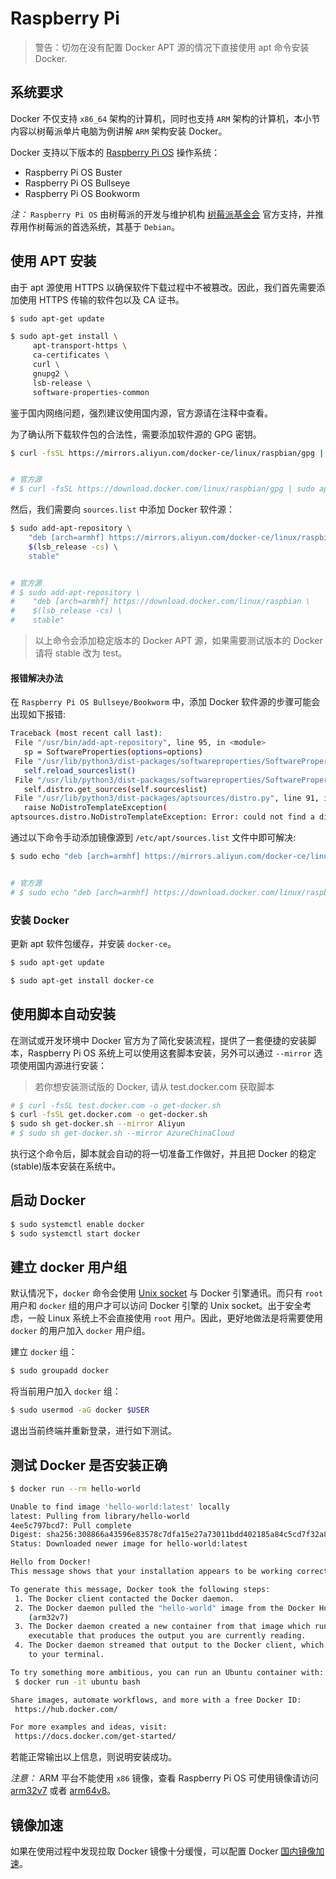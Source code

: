 # Raspberry Pi

> 警告：切勿在没有配置 Docker APT 源的情况下直接使用 apt 命令安装 Docker.

## 系统要求

Docker 不仅支持 `x86_64` 架构的计算机，同时也支持 `ARM` 架构的计算机，本小节内容以树莓派单片电脑为例讲解 `ARM` 架构安装 Docker。

Docker 支持以下版本的 [Raspberry Pi OS](https://www.raspberrypi.org/software/operating-systems/) 操作系统：

* Raspberry Pi OS Buster
* Raspberry Pi OS Bullseye
* Raspberry Pi OS Bookworm

_注：_ `Raspberry Pi OS` 由树莓派的开发与维护机构 [树莓派基金会](https://www.raspberrypi.org/) 官方支持，并推荐用作树莓派的首选系统，其基于 `Debian`。

## 使用 APT 安装

由于 apt 源使用 HTTPS 以确保软件下载过程中不被篡改。因此，我们首先需要添加使用 HTTPS 传输的软件包以及 CA 证书。

```bash
$ sudo apt-get update

$ sudo apt-get install \
     apt-transport-https \
     ca-certificates \
     curl \
     gnupg2 \
     lsb-release \
     software-properties-common
```

鉴于国内网络问题，强烈建议使用国内源，官方源请在注释中查看。

为了确认所下载软件包的合法性，需要添加软件源的 GPG 密钥。

```bash
$ curl -fsSL https://mirrors.aliyun.com/docker-ce/linux/raspbian/gpg | sudo apt-key add -


# 官方源
# $ curl -fsSL https://download.docker.com/linux/raspbian/gpg | sudo apt-key add -
```

然后，我们需要向 `sources.list` 中添加 Docker 软件源：

```bash
$ sudo add-apt-repository \
    "deb [arch=armhf] https://mirrors.aliyun.com/docker-ce/linux/raspbian \
    $(lsb_release -cs) \
    stable"


# 官方源
# $ sudo add-apt-repository \
#    "deb [arch=armhf] https://download.docker.com/linux/raspbian \
#    $(lsb_release -cs) \
#    stable"
```

> 以上命令会添加稳定版本的 Docker APT 源，如果需要测试版本的 Docker 请将 stable 改为 test。

#### 报错解决办法

在 `Raspberry Pi OS Bullseye/Bookworm` 中，添加 Docker 软件源的步骤可能会出现如下报错:

```bash
Traceback (most recent call last):
 File "/usr/bin/add-apt-repository", line 95, in <module>
   sp = SoftwareProperties(options=options)
 File "/usr/lib/python3/dist-packages/softwareproperties/SoftwareProperties.py", line 109, in __init__
   self.reload_sourceslist()
 File "/usr/lib/python3/dist-packages/softwareproperties/SoftwareProperties.py", line 599, in reload_sourceslist
   self.distro.get_sources(self.sourceslist)    
 File "/usr/lib/python3/dist-packages/aptsources/distro.py", line 91, in get_sources
   raise NoDistroTemplateException(
aptsources.distro.NoDistroTemplateException: Error: could not find a distribution template for Raspbian/bullseye
```

通过以下命令手动添加镜像源到 `/etc/apt/sources.list` 文件中即可解决:

```bash
$ sudo echo "deb [arch=armhf] https://mirrors.aliyun.com/docker-ce/linux/raspbian $(lsb_release -cs) stable" | sudo tee -a /etc/apt/sources.list


# 官方源
# $ sudo echo "deb [arch=armhf] https://download.docker.com/linux/raspbian $(lsb_release -cs) stable" | sudo tee -a /etc/apt/sources.list
```

### 安装 Docker

更新 apt 软件包缓存，并安装 `docker-ce`。

```bash
$ sudo apt-get update

$ sudo apt-get install docker-ce
```

## 使用脚本自动安装

在测试或开发环境中 Docker 官方为了简化安装流程，提供了一套便捷的安装脚本，Raspberry Pi OS 系统上可以使用这套脚本安装，另外可以通过 `--mirror` 选项使用国内源进行安装：

> 若你想安装测试版的 Docker, 请从 test.docker.com 获取脚本

```bash
# $ curl -fsSL test.docker.com -o get-docker.sh
$ curl -fsSL get.docker.com -o get-docker.sh
$ sudo sh get-docker.sh --mirror Aliyun
# $ sudo sh get-docker.sh --mirror AzureChinaCloud
```

执行这个命令后，脚本就会自动的将一切准备工作做好，并且把 Docker 的稳定(stable)版本安装在系统中。

## 启动 Docker

```bash
$ sudo systemctl enable docker
$ sudo systemctl start docker
```

## 建立 docker 用户组

默认情况下，`docker` 命令会使用 [Unix socket](https://en.wikipedia.org/wiki/Unix\_domain\_socket) 与 Docker 引擎通讯。而只有 `root` 用户和 `docker` 组的用户才可以访问 Docker 引擎的 Unix socket。出于安全考虑，一般 Linux 系统上不会直接使用 `root` 用户。因此，更好地做法是将需要使用 `docker` 的用户加入 `docker` 用户组。

建立 `docker` 组：

```bash
$ sudo groupadd docker
```

将当前用户加入 `docker` 组：

```bash
$ sudo usermod -aG docker $USER
```

退出当前终端并重新登录，进行如下测试。

## 测试 Docker 是否安装正确

```bash
$ docker run --rm hello-world

Unable to find image 'hello-world:latest' locally
latest: Pulling from library/hello-world
4ee5c797bcd7: Pull complete
Digest: sha256:308866a43596e83578c7dfa15e27a73011bdd402185a84c5cd7f32a88b501a24
Status: Downloaded newer image for hello-world:latest

Hello from Docker!
This message shows that your installation appears to be working correctly.

To generate this message, Docker took the following steps:
 1. The Docker client contacted the Docker daemon.
 2. The Docker daemon pulled the "hello-world" image from the Docker Hub.
    (arm32v7)
 3. The Docker daemon created a new container from that image which runs the
    executable that produces the output you are currently reading.
 4. The Docker daemon streamed that output to the Docker client, which sent it
    to your terminal.

To try something more ambitious, you can run an Ubuntu container with:
 $ docker run -it ubuntu bash

Share images, automate workflows, and more with a free Docker ID:
 https://hub.docker.com/

For more examples and ideas, visit:
 https://docs.docker.com/get-started/
```

若能正常输出以上信息，则说明安装成功。

_注意：_ ARM 平台不能使用 `x86` 镜像，查看 Raspberry Pi OS 可使用镜像请访问 [arm32v7](https://hub.docker.com/u/arm32v7/) 或者 [arm64v8](https://hub.docker.com/u/arm64v8/)。

## 镜像加速

如果在使用过程中发现拉取 Docker 镜像十分缓慢，可以配置 Docker [国内镜像加速](mirror.md)。
